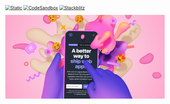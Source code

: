 [![Static](https://img.shields.io/badge/demo-%23646CFF.svg?logo=html5&logoColor=white)](https://pmndrs.github.io/examples/interactive-spline-scene-live-html)
[![CodeSandbox](https://img.shields.io/badge/codesandbox-040404?logo=codesandbox&logoColor=DBDBDB)](https://codesandbox.io/s/github/pmndrs/examples/tree/main/demos/interactive-spline-scene-live-html)
[![Stackblitz](https://img.shields.io/badge/stackblitz-fff?logo=Stackblitz&logoColor=1389FD)](https://stackblitz.com/github/pmndrs/examples/tree/main/demos/interactive-spline-scene-live-html)

![](thumbnail.png)
